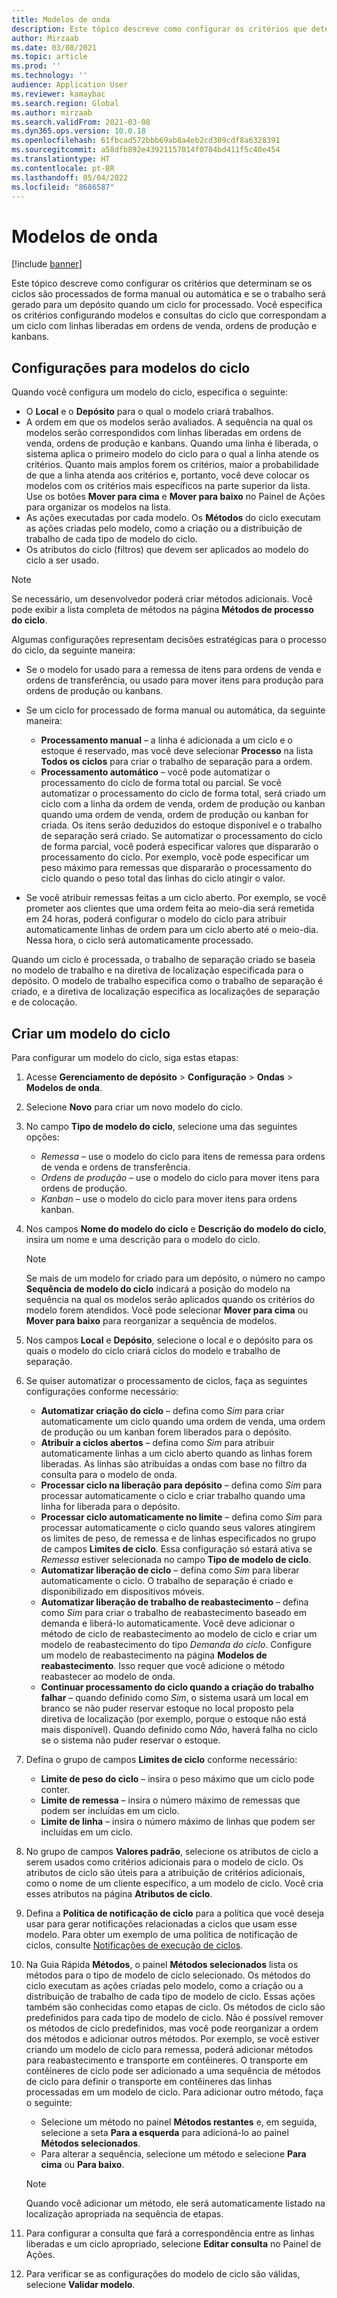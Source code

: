 ```yaml
---
title: Modelos de onda
description: Este tópico descreve como configurar os critérios que determinam se os ciclos são processados de forma manual ou automática e se o trabalho será gerado para um depósito quando um ciclo for processado.
author: Mirzaab
ms.date: 03/08/2021
ms.topic: article
ms.prod: ''
ms.technology: ''
audience: Application User
ms.reviewer: kamaybac
ms.search.region: Global
ms.author: mirzaab
ms.search.validFrom: 2021-03-08
ms.dyn365.ops.version: 10.0.18
ms.openlocfilehash: 61fbcad572bbb69ab8a4eb2cd309cdf8a6328391
ms.sourcegitcommit: a58dfb892e43921157014f0784bd411f5c40e454
ms.translationtype: HT
ms.contentlocale: pt-BR
ms.lasthandoff: 05/04/2022
ms.locfileid: "8686587"
---
```

# <a name="wave-templates"></a>Modelos de onda

[!include [banner](../includes/banner.md)]

Este tópico descreve como configurar os critérios que determinam se os ciclos são processados de forma manual ou automática e se o trabalho será gerado para um depósito quando um ciclo for processado. Você especifica os critérios configurando modelos e consultas do ciclo que correspondam a um ciclo com linhas liberadas em ordens de venda, ordens de produção e kanbans.

## <a name="settings-for-wave-templates"></a>Configurações para modelos do ciclo

Quando você configura um modelo do ciclo, especifica o seguinte:

- O **Local** e o **Depósito** para o qual o modelo criará trabalhos.
- A ordem em que os modelos serão avaliados. A sequência na qual os modelos serão correspondidos com linhas liberadas em ordens de venda, ordens de produção e kanbans. Quando uma linha é liberada, o sistema aplica o primeiro modelo do ciclo para o qual a linha atende os critérios. Quanto mais amplos forem os critérios, maior a probabilidade de que a linha atenda aos critérios e, portanto, você deve colocar os modelos com os critérios mais específicos na parte superior da lista. Use os botões **Mover para cima** e **Mover para baixo** no Painel de Ações para organizar os modelos na lista.
- As ações executadas por cada modelo. Os **Métodos** do ciclo executam as ações criadas pelo modelo, como a criação ou a distribuição de trabalho de cada tipo de modelo do ciclo.
- Os atributos do ciclo (filtros) que devem ser aplicados ao modelo do ciclo a ser usado.

> [!NOTE]
> Se necessário, um desenvolvedor poderá criar métodos adicionais. Você pode exibir a lista completa de métodos na página **Métodos de processo do ciclo**.

Algumas configurações representam decisões estratégicas para o processo do ciclo, da seguinte maneira:

- Se o modelo for usado para a remessa de itens para ordens de venda e ordens de transferência, ou usado para mover itens para produção para ordens de produção ou kanbans.
- Se um ciclo for processado de forma manual ou automática, da seguinte maneira:

  - **Processamento manual** – a linha é adicionada a um ciclo e o estoque é reservado, mas você deve selecionar **Processo** na lista **Todos os ciclos** para criar o trabalho de separação para a ordem.
  - **Processamento automático** – você pode automatizar o processamento do ciclo de forma total ou parcial. Se você automatizar o processamento do ciclo de forma total, será criado um ciclo com a linha da ordem de venda, ordem de produção ou kanban quando uma ordem de venda, ordem de produção ou kanban for criada. Os itens serão deduzidos do estoque disponível e o trabalho de separação será criado. Se automatizar o processamento do ciclo de forma parcial, você poderá especificar valores que dispararão o processamento do ciclo. Por exemplo, você pode especificar um peso máximo para remessas que dispararão o processamento do ciclo quando o peso total das linhas do ciclo atingir o valor.

- Se você atribuir remessas feitas a um ciclo aberto. Por exemplo, se você prometer aos clientes que uma ordem feita ao meio-dia será remetida em 24 horas, poderá configurar o modelo do ciclo para atribuir automaticamente linhas de ordem para um ciclo aberto até o meio-dia. Nessa hora, o ciclo será automaticamente processado.

Quando um ciclo é processada, o trabalho de separação criado se baseia no modelo de trabalho e na diretiva de localização especificada para o depósito. O modelo de trabalho especifica como o trabalho de separação é criado, e a diretiva de localização especifica as localizações de separação e de colocação.

## <a name="create-a-wave-template"></a>Criar um modelo do ciclo

Para configurar um modelo do ciclo, siga estas etapas:

1. Acesse **Gerenciamento de depósito** \> **Configuração** \> **Ondas** \> **Modelos de onda**.
1. Selecione **Novo** para criar um novo modelo do ciclo.
1. No campo **Tipo de modelo do ciclo**, selecione uma das seguintes opções:

    - *Remessa* – use o modelo do ciclo para itens de remessa para ordens de venda e ordens de transferência.
    - *Ordens de produção* – use o modelo do ciclo para mover itens para ordens de produção.
    - *Kanban* – use o modelo do ciclo para mover itens para ordens kanban.

1. Nos campos **Nome do modelo do ciclo** e **Descrição do modelo do ciclo**, insira um nome e uma descrição para o modelo do ciclo.

    > [!NOTE]
    > Se mais de um modelo for criado para um depósito, o número no campo **Sequência de modelo do ciclo** indicará a posição do modelo na sequência na qual os modelos serão aplicados quando os critérios do modelo forem atendidos. Você pode selecionar **Mover para cima** ou **Mover para baixo** para reorganizar a sequência de modelos.

1. Nos campos **Local** e **Depósito**, selecione o local e o depósito para os quais o modelo do ciclo criará ciclos do modelo e trabalho de separação.
1. Se quiser automatizar o processamento de ciclos, faça as seguintes configurações conforme necessário:

    - **Automatizar criação do ciclo** – defina como *Sim* para criar automaticamente um ciclo quando uma ordem de venda, uma ordem de produção ou um kanban forem liberados para o depósito.
    - **Atribuir a ciclos abertos** – defina como *Sim* para atribuir automaticamente linhas a um ciclo aberto quando as linhas forem liberadas. As linhas são atribuídas a ondas com base no filtro da consulta para o modelo de onda.
    - **Processar ciclo na liberação para depósito** – defina como *Sim* para processar automaticamente o ciclo e criar trabalho quando uma linha for liberada para o depósito.
    - **Processar ciclo automaticamente no limite** – defina como *Sim* para processar automaticamente o ciclo quando seus valores atingirem os limites de peso, de remessa e de linhas especificados no grupo de campos **Limites de ciclo**. Essa configuração só estará ativa se *Remessa* estiver selecionada no campo **Tipo de modelo de ciclo**.
    - **Automatizar liberação de ciclo** – defina como *Sim* para liberar automaticamente o ciclo. O trabalho de separação é criado e disponibilizado em dispositivos móveis.
    - **Automatizar liberação de trabalho de reabastecimento** – defina como *Sim* para criar o trabalho de reabastecimento baseado em demanda e liberá-lo automaticamente. Você deve adicionar o método de ciclo de reabastecimento ao modelo de ciclo e criar um modelo de reabastecimento do tipo *Demanda do ciclo*. Configure um modelo de reabastecimento na página **Modelos de reabastecimento**. Isso requer que você adicione o método reabastecer ao modelo de onda.
    - **Continuar processamento do ciclo quando a criação do trabalho falhar** – quando definido como *Sim*, o sistema usará um local em branco se não puder reservar estoque no local proposto pela diretiva de localização (por exemplo, porque o estoque não está mais disponível). Quando definido como *Não*, haverá falha no ciclo se o sistema não puder reservar o estoque.

1. Defina o grupo de campos **Limites de ciclo** conforme necessário:
    - **Limite de peso do ciclo** – insira o peso máximo que um ciclo pode conter.
    - **Limite de remessa** – insira o número máximo de remessas que podem ser incluídas em um ciclo.
    - **Limite de linha** – insira o número máximo de linhas que podem ser incluídas em um ciclo.

1. No grupo de campos **Valores padrão**, selecione os atributos de ciclo a serem usados como critérios adicionais para o modelo de ciclo. Os atributos de ciclo são úteis para a atribuição de critérios adicionais, como o nome de um cliente específico, a um modelo de ciclo. Você cria esses atributos na página **Atributos de ciclo**. 

1. Defina a **Política de notificação de ciclo** para a política que você deseja usar para gerar notificações relacionadas a ciclos que usam esse modelo. Para obter um exemplo de uma política de notificação de ciclos, consulte [Notificações de execução de ciclos](wave-execution-notifications.md).

1. Na Guia Rápida **Métodos**, o painel **Métodos selecionados** lista os métodos para o tipo de modelo de ciclo selecionado. Os métodos do ciclo executam as ações criadas pelo modelo, como a criação ou a distribuição de trabalho de cada tipo de modelo de ciclo. Essas ações também são conhecidas como etapas de ciclo. Os métodos de ciclo são predefinidos para cada tipo de modelo de ciclo. Não é possível remover os métodos de ciclo predefinidos, mas você pode reorganizar a ordem dos métodos e adicionar outros métodos. Por exemplo, se você estiver criando um modelo de ciclo para remessa, poderá adicionar métodos para reabastecimento e transporte em contêineres. O transporte em contêineres de ciclo pode ser adicionado a uma sequência de métodos de ciclo para definir o transporte em contêineres das linhas processadas em um modelo de ciclo. Para adicionar outro método, faça o seguinte:

    - Selecione um método no painel **Métodos restantes** e, em seguida, selecione a seta **Para a esquerda** para adicioná-lo ao painel **Métodos selecionados**.
    - Para alterar a sequência, selecione um método e selecione **Para cima** ou **Para baixo**.

    > [!NOTE]
    > Quando você adicionar um método, ele será automaticamente listado na localização apropriada na sequência de etapas.

1. Para configurar a consulta que fará a correspondência entre as linhas liberadas e um ciclo apropriado, selecione **Editar consulta** no Painel de Ações.
1. Para verificar se as configurações do modelo de ciclo são válidas, selecione **Validar modelo**.
